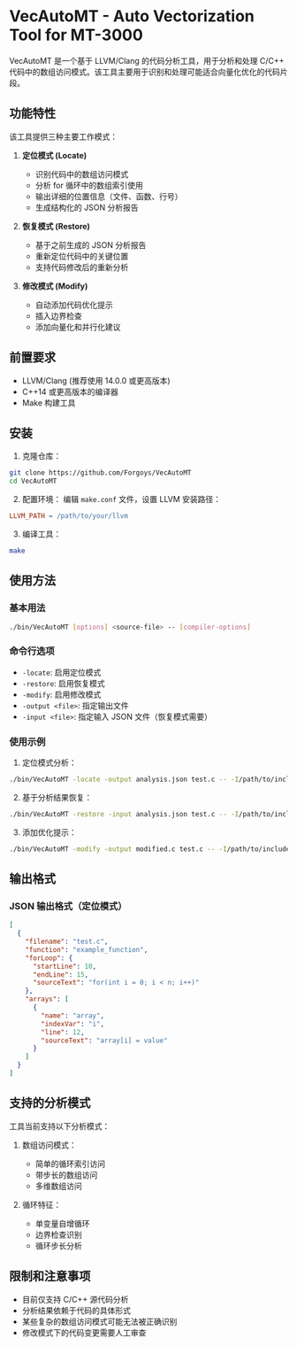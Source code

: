 # VecAutoMT - Auto Vectorization Tool for MT-3000

VecAutoMT 是一个基于 LLVM/Clang 的代码分析工具，用于分析和处理 C/C++ 代码中的数组访问模式。该工具主要用于识别和处理可能适合向量化优化的代码片段。

## 功能特性

该工具提供三种主要工作模式：

1. **定位模式 (Locate)**
   - 识别代码中的数组访问模式
   - 分析 for 循环中的数组索引使用
   - 输出详细的位置信息（文件、函数、行号）
   - 生成结构化的 JSON 分析报告

2. **恢复模式 (Restore)**
   - 基于之前生成的 JSON 分析报告
   - 重新定位代码中的关键位置
   - 支持代码修改后的重新分析

3. **修改模式 (Modify)**
   - 自动添加代码优化提示
   - 插入边界检查
   - 添加向量化和并行化建议

## 前置要求

- LLVM/Clang (推荐使用 14.0.0 或更高版本)
- C++14 或更高版本的编译器
- Make 构建工具

## 安装

1. 克隆仓库：
```bash
git clone https://github.com/Forgoys/VecAutoMT
cd VecAutoMT
```

2. 配置环境：
编辑 `make.conf` 文件，设置 LLVM 安装路径：
```makefile
LLVM_PATH = /path/to/your/llvm
```

3. 编译工具：
```bash
make
```

## 使用方法

### 基本用法

```bash
./bin/VecAutoMT [options] <source-file> -- [compiler-options]
```

### 命令行选项

- `-locate`: 启用定位模式
- `-restore`: 启用恢复模式
- `-modify`: 启用修改模式
- `-output <file>`: 指定输出文件
- `-input <file>`: 指定输入 JSON 文件（恢复模式需要）

### 使用示例

1. 定位模式分析：
```bash
./bin/VecAutoMT -locate -output analysis.json test.c -- -I/path/to/includes
```

2. 基于分析结果恢复：
```bash
./bin/VecAutoMT -restore -input analysis.json test.c -- -I/path/to/includes
```

3. 添加优化提示：
```bash
./bin/VecAutoMT -modify -output modified.c test.c -- -I/path/to/includes
```

## 输出格式

### JSON 输出格式（定位模式）

```json
[
  {
    "filename": "test.c",
    "function": "example_function",
    "forLoop": {
      "startLine": 10,
      "endLine": 15,
      "sourceText": "for(int i = 0; i < n; i++)"
    },
    "arrays": [
      {
        "name": "array",
        "indexVar": "i",
        "line": 12,
        "sourceText": "array[i] = value"
      }
    ]
  }
]
```

## 支持的分析模式

工具当前支持以下分析模式：

1. 数组访问模式：
   - 简单的循环索引访问
   - 带步长的数组访问
   - 多维数组访问

2. 循环特征：
   - 单变量自增循环
   - 边界检查识别
   - 循环步长分析

## 限制和注意事项

- 目前仅支持 C/C++ 源代码分析
- 分析结果依赖于代码的具体形式
- 某些复杂的数组访问模式可能无法被正确识别
- 修改模式下的代码变更需要人工审查
